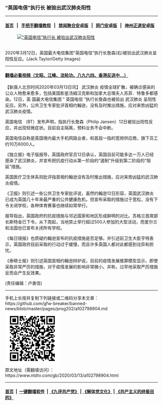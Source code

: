 ### “英国电信”执行长 被验出武汉肺炎阳性
------------------------

#### [首页](https://github.com/gfw-breaker/banned-news/blob/master/README.md) &nbsp;&nbsp;|&nbsp;&nbsp; [手把手翻墙教程](https://github.com/gfw-breaker/guides/wiki) &nbsp;&nbsp;|&nbsp;&nbsp; [禁闻聚合安卓版](https://github.com/gfw-breaker/bn-android) &nbsp;&nbsp;|&nbsp;&nbsp; [网门安卓版](https://github.com/oGate2/oGate) &nbsp;&nbsp;|&nbsp;&nbsp; [神州正道安卓版](https://github.com/SzzdOgate/update) 



<div><div class="featured_image">
 <a href="https://i.ntdtv.com/assets/uploads/2020/03/GettyImages-1091185144.jpg" target="_blank">
  <figure>
   <img alt="“英国电信”执行长 被验出武汉肺炎阳性" src="https://i.ntdtv.com/assets/uploads/2020/03/GettyImages-1091185144-800x450.jpg"/>
  </figure><br/>
 </a>
 <span class="caption">
  2020年3月12日，英国最大电信集团“英国电信”执行长詹森(右)被验出武汉肺炎呈阳性反应。(Jack Taylor/Getty Images)
 </span>
</div>
</div><hr/>

#### [翻墙必看视频（文昭、江峰、法轮功、八九六四、香港反送中...）](https://github.com/gfw-breaker/banned-news/blob/master/pages/link3.md)

<div><div class="post_content" itemprop="articleBody">
 <p>
  【新唐人北京时间2020年03月13日讯】
  <ok href="https://www.ntdtv.com/gb/武汉肺炎.htm">
   武汉肺炎
  </ok>
  疫情全球扩散，被确诊感染的公众人物愈来愈多，包括美国影星汤姆汉克斯和加拿大总理夫人苏菲．特鲁多都感染。12日，英
  <ok href="https://www.ntdtv.com/gb/国最大电信集团.htm">
   国最大电信集团
  </ok>
  “
  <ok href="https://www.ntdtv.com/gb/英国电信.htm">
   英国电信
  </ok>
  ”执行长詹森也被验出
  <ok href="https://www.ntdtv.com/gb/武汉肺炎.htm">
   武汉肺炎
  </ok>
  呈阳性反应。另外，公共卫生专家批评首相约翰逊，没有及时推出措施，应对来势凶猛的武汉肺炎疫情。
 </p>
 <p>
  <ok href="https://www.ntdtv.com/gb/英国电信.htm">
   英国电信
  </ok>
  （BT）发布声明，指执行长詹森（Philip Jansen）12日被验出阳性反应，并出现轻微症状。目前自主隔离，预料业务不会中断。
 </p>
 <p>
  英国电信自称是英国境内最大手机网路业者，和首屈一指的宽频供应商，旗下员工约10万6000人。
 </p>
 <p>
  《独立报》电子版报导，英国政府官员12日承认，英国目前可能多达一万人已经感染了武汉肺炎，并宣布把抗疫行动从第一阶段的“遏制”升级到第二阶段的“阻延”措施。
 </p>
 <p>
  英国医疗卫生体系则批评指首相约翰逊没有及时推出措施，应对来势凶猛的武汉肺炎疫情。
 </p>
 <p>
  《卫报》则引述一些公共卫生专家批评说，虽然约翰逊12日形容，英国武汉肺炎已成为英国几十年来最严重的公共健康危机，但宣布采取的措施过于宽松，没有下令关闭学校，各种体育赛事也继续如常举行。
 </p>
 <p>
  报导指出，英国政府的抗疫措施与邻近国家和地区形成鲜明的对比。苏格兰首席部长斯特金已下令，从下周起，当地禁止举行超过500人参加的大型活动，而爱尔兰和法国也已宣布关闭所有学校。
 </p>
 <p>
  《每日镜报》也质疑约翰逊宣布的抗疫措施是否足够。并引述前卫生大臣亨特表示，英国政府目前采取的行动过于缓慢，而且许多英国人都对此都感到诧异和担忧。
 </p>
 <p>
  《泰晤士报》则引述英国首相约翰逊辩护说，目前的疫情发展推算模型显示，即使采取非常严厉的措施，对于疫情发展的影响非常微小。并称，过早地采取严厉措施反而会产生反效果。
 </p>
 <p>
  (责任编辑：卢勇信)
 </p>
 <div class="single_ad">
 </div>
</div>
</div>
<hr/>
手机上长按并复制下列链接或二维码分享本文章：<br/>
https://github.com/gfw-breaker/banned-news/blob/master/pages/prog202/a102798904.md <br/>
<a href='https://github.com/gfw-breaker/banned-news/blob/master/pages/prog202/a102798904.md'><img src='https://github.com/gfw-breaker/banned-news/blob/master/pages/prog202/a102798904.md.png'/></a> <br/>
原文地址（需翻墙访问）：https://www.ntdtv.com/gb/2020/03/13/a102798904.html


------------------------
#### [首页](https://github.com/gfw-breaker/banned-news/blob/master/README.md) &nbsp;|&nbsp; [一键翻墙软件](https://github.com/gfw-breaker/nogfw/blob/master/README.md) &nbsp;| [《九评共产党》](https://github.com/gfw-breaker/9ping.md/blob/master/README.md#九评之一评共产党是什么) | [《解体党文化》](https://github.com/gfw-breaker/jtdwh.md/blob/master/README.md) | [《共产主义的终极目的》](https://github.com/gfw-breaker/gczydzjmd.md/blob/master/README.md)


<img src='http://gfw-breaker.win/banned-news/pages/prog202/a102798904.md' width='0px' height='0px'/>